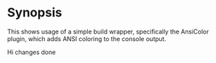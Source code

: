 # Synopsis

This shows usage of a simple build wrapper, specifically the
AnsiColor plugin, which adds ANSI coloring to the console output.


Hi changes done 